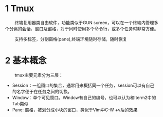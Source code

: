 # 1 Tmux
&nbsp;&nbsp;&nbsp;&nbsp;&nbsp;&nbsp;&nbsp;&nbsp;终端复用器类自由软件，功能类似于GUN screen，可以在一个终端内管理多个分离的会话，窗口及窗格，对于同时使用多个命令行，或多个任务时非常方便。

&nbsp;&nbsp;&nbsp;&nbsp;&nbsp;&nbsp;&nbsp;&nbsp;支持多标签，分割窗格(pane),终端环境随时存储，随时恢复

# 2 基本概念
&nbsp;&nbsp;&nbsp;&nbsp;&nbsp;&nbsp;&nbsp;&nbsp;tmux主要元素分为三层：
- Session：一组窗口的集合，通常用来概括同一个任务，session可以有自己的名字便于在任务之间的切换。
- Window：单个可见窗口。Window有自己的编号，也可以认为和Iterm2中的Tab类似
- Pane: 窗格，被划分成小块的窗口，类似于Vim中C-W +v后的效果
